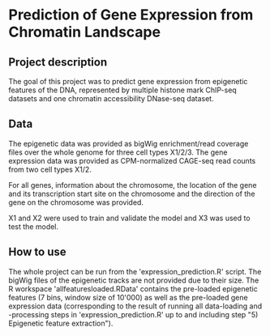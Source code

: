 # Prediction of Gene Expression from Chromatin Landscape

## Project description
The goal of this project was to predict gene expression from epigenetic features of the DNA, represented by multiple histone mark ChIP-seq datasets and one chromatin accessibility DNase-seq dataset.

## Data

The epigenetic data was provided as bigWig enrichment/read coverage files over the whole genome for three cell types X1/2/3.
The gene expression data was provided as CPM-normalized CAGE-seq read counts from two cell types X1/2. 

For all genes, information about the chromosome, the location of the gene and its transcription start site on the chromosome and the direction of the gene on the chromosome was provided.

X1 and X2 were used to train and validate the model and X3 was used to test the model.


## How to use
The whole project can be run from the 'expression_prediction.R' script.
The bigWig files of the epigenetic tracks are not provided due to their size. The R workspace 'allfeaturesloaded.RData' contains the pre-loaded epigenetic features (7 bins, window size of 10'000) as well as the pre-loaded gene expression data (corresponding to the result of running all data-loading and -processing steps in 'expression_prediction.R' up to and including step "5) Epigenetic feature extraction").
